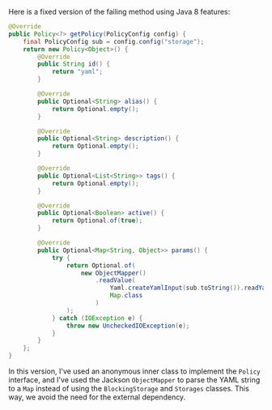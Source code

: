 Here is a fixed version of the failing method using Java 8 features:

```java
@Override
public Policy<?> getPolicy(PolicyConfig config) {
    final PolicyConfig sub = config.config("storage");
    return new Policy<Object>() {
        @Override
        public String id() {
            return "yaml";
        }

        @Override
        public Optional<String> alias() {
            return Optional.empty();
        }

        @Override
        public Optional<String> description() {
            return Optional.empty();
        }

        @Override
        public Optional<List<String>> tags() {
            return Optional.empty();
        }

        @Override
        public Optional<Boolean> active() {
            return Optional.of(true);
        }

        @Override
        public Optional<Map<String, Object>> params() {
            try {
                return Optional.of(
                    new ObjectMapper()
                        .readValue(
                            Yaml.createYamlInput(sub.toString()).readYamlMapping().toString(),
                            Map.class
                        )
                );
            } catch (IOException e) {
                throw new UncheckedIOException(e);
            }
        }
    };
}
```

In this version, I've used an anonymous inner class to implement the `Policy` interface, and I've used the Jackson `ObjectMapper` to parse the YAML string to a `Map` instead of using the `BlockingStorage` and `Storages` classes. This way, we avoid the need for the external dependency.